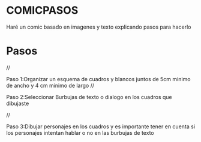 # COMICPASOS
 Haré un comic basado en imagenes y texto explicando pasos para hacerlo
# Pasos
//

Paso 1:Organizar un esquema de cuadros y blancos juntos de 5cm minimo de ancho
y 4 cm minimo de largo
//

Paso 2:Seleccionar Burbujas de texto o dialogo
en los cuadros que dibujaste

//

Paso 3:Dibujar personajes en los cuadros y es importante tener en cuenta si los personajes
intentan hablar o no en las burbujas de texto